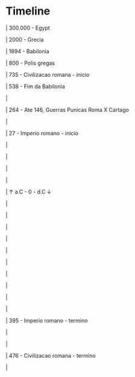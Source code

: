 # Timeline

| 300.000 - Egypt

| 2000 - Grecia

| 1894 - Babilonia

| 800 - Polis gregas

| 735 - Civilizacao romana - inicio

| 538 - Fim da Babilonia

| 

| 264 - Ate 146, Guerras Punicas Roma X Cartago

| 

| 27 - Imperio romano - inicio

| 

| 

| 

| 

| ↑ a.C - 0 - d.C ↓

| 

| 

| 

| 

| 

| 

| 

| 

| 

| 

| 395 - Imperio romano - termino

| 

| 

| 476 - Civilizacao romana - termino

| 


